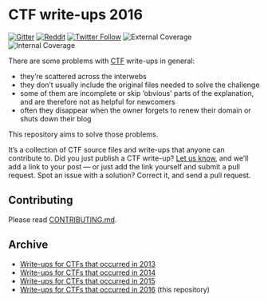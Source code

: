 # CTF write-ups 2016

[![Gitter](https://img.shields.io/gitter/room/nwjs/nw.js.svg?maxAge=2592000)](https://gitter.im/ctfs/write-ups) [![Reddit](https://img.shields.io/badge/reddit-yes-blue.svg)](https://www.reddit.com/r/securityCTF) [![Twitter Follow](https://img.shields.io/twitter/follow/shields_io.svg?style=social&label=Follow&maxAge=2592000)](https://twitter.com/write_ups) ![External Coverage](https://www.dropbox.com/s/wiinfaaxjkc65q9/external_coverage.svg?raw=1) ![Internal Coverage](https://www.dropbox.com/s/rpt5yzirl05k8ih/internal_coverage.svg?raw=1)

There are some problems with [CTF](https://ctftime.org/ctf-wtf/) write-ups in general:

* they’re scattered across the interwebs
* they don’t usually include the original files needed to solve the challenge
* some of them are incomplete or skip ‘obvious’ parts of the explanation, and are therefore not as helpful for newcomers
* often they disappear when the owner forgets to renew their domain or shuts down their blog

This repository aims to solve those problems.

It’s a collection of CTF source files and write-ups that anyone can contribute to. Did you just publish a CTF write-up? [Let us know](https://github.com/ctfs/write-ups-2016/issues/new), and we’ll add a link to your post — or just add the link yourself and submit a pull request. Spot an issue with a solution? Correct it, and send a pull request.

## Contributing

Please read [CONTRIBUTING.md](CONTRIBUTING.md).

## Archive

* [Write-ups for CTFs that occurred in 2013](https://github.com/ctfs/write-ups-2013)
* [Write-ups for CTFs that occurred in 2014](https://github.com/ctfs/write-ups-2014)
* [Write-ups for CTFs that occurred in 2015](https://github.com/ctfs/write-ups-2015)
* [Write-ups for CTFs that occurred in 2016](https://github.com/ctfs/write-ups-2016) (this repository)
